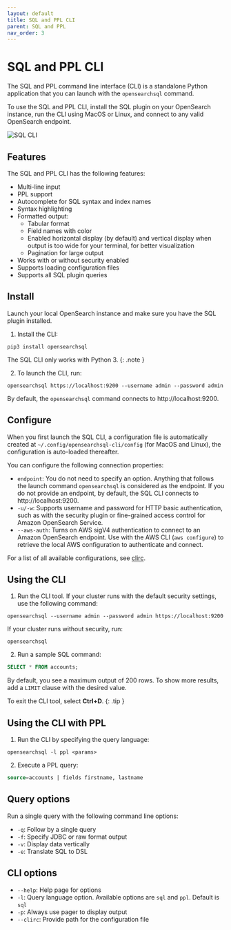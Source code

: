 ```yaml
---
layout: default
title: SQL and PPL CLI
parent: SQL and PPL
nav_order: 3
---
```


# SQL and PPL CLI

The SQL and PPL command line interface (CLI) is a standalone Python application that you can launch with the `opensearchsql` command.

 To use the SQL and PPL CLI, install the SQL plugin on your OpenSearch instance, run the CLI using MacOS or Linux, and connect to any valid OpenSearch endpoint.

![SQL CLI]({{site.url}}{{site.baseurl}}/images/cli.gif)

## Features

The SQL and PPL CLI has the following features:

- Multi-line input
- PPL support
- Autocomplete for SQL syntax and index names
- Syntax highlighting
- Formatted output:
  - Tabular format
  - Field names with color
  - Enabled horizontal display (by default) and vertical display when output is too wide for your terminal, for better visualization
  - Pagination for large output
- Works with or without security enabled
- Supports loading configuration files
- Supports all SQL plugin queries

## Install

Launch your local OpenSearch instance and make sure you have the SQL plugin installed.

1. Install the CLI:
```console
pip3 install opensearchsql
```

The SQL CLI only works with Python 3.
{: .note }

2. To launch the CLI, run:
```console
opensearchsql https://localhost:9200 --username admin --password admin
```
By default, the `opensearchsql` command connects to http://localhost:9200.

## Configure

When you first launch the SQL CLI, a configuration file is automatically created at `~/.config/opensearchsql-cli/config` (for MacOS and Linux), the configuration is auto-loaded thereafter.

You can configure the following connection properties:

- `endpoint`: You do not need to specify an option. Anything that follows the launch command `opensearchsql` is considered as the endpoint. If you do not provide an endpoint, by default, the SQL CLI connects to http://localhost:9200.
- `-u/-w`: Supports username and password for HTTP basic authentication, such as with the security plugin or fine-grained access control for Amazon OpenSearch Service.
- `--aws-auth`: Turns on AWS sigV4 authentication to connect to an Amazon OpenSearch endpoint. Use with the AWS CLI (`aws configure`) to retrieve the local AWS configuration to authenticate and connect.

For a list of all available configurations, see [clirc](https://github.com/opensearch-project/sql/blob/main/sql-cli/src/opensearch_sql_cli/conf/clirc).

## Using the CLI

1. Run the CLI tool. If your cluster runs with the default security settings, use the following command:
```console
opensearchsql --username admin --password admin https://localhost:9200
```
If your cluster runs without security, run:
```console
opensearchsql
```

2. Run a sample SQL command:
```sql
SELECT * FROM accounts;
```

By default, you see a maximum output of 200 rows. To show more results, add a `LIMIT` clause with the desired value.

To exit the CLI tool, select **Ctrl+D**.
{: .tip }

## Using the CLI with PPL

1. Run the CLI by specifying the query language:
```console
opensearchsql -l ppl <params>
```

2. Execute a PPL query:
```sql
source=accounts | fields firstname, lastname
```

## Query options

Run a single query with the following command line options:

- `-q`: Follow by a single query
- `-f`: Specify JDBC or raw format output
- `-v`: Display data vertically
- `-e`: Translate SQL to DSL

## CLI options

- `--help`: Help page for options
- `-l`: Query language option. Available options are `sql` and `ppl`. Default is `sql`
- `-p`: Always use pager to display output
- `--clirc`: Provide path for the configuration file
